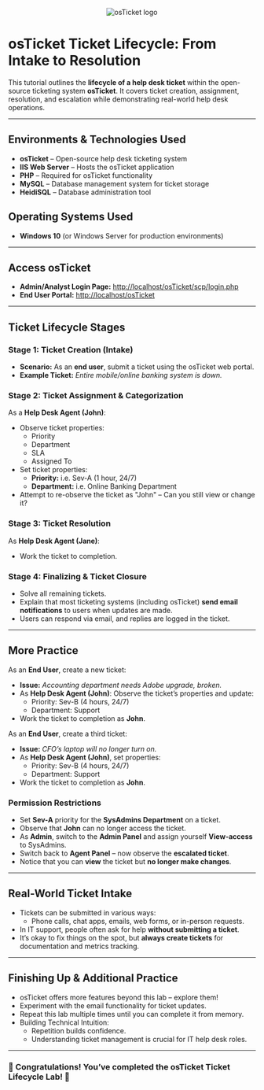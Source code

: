 <p align="center">
<img src="https://i.imgur.com/Clzj7Xs.png" alt="osTicket logo"/>
</p>

# osTicket Ticket Lifecycle: From Intake to Resolution  

This tutorial outlines the **lifecycle of a help desk ticket** within the open-source ticketing system **osTicket**. It covers ticket creation, assignment, resolution, and escalation while demonstrating real-world help desk operations.  

---

## Environments & Technologies Used  
- **osTicket** – Open-source help desk ticketing system  
- **IIS Web Server** – Hosts the osTicket application  
- **PHP** – Required for osTicket functionality  
- **MySQL** – Database management system for ticket storage  
- **HeidiSQL** – Database administration tool  

## Operating Systems Used  
- **Windows 10** (or Windows Server for production environments)  

---

## Access osTicket  

- **Admin/Analyst Login Page:** [http://localhost/osTicket/scp/login.php](http://localhost/osTicket/scp/login.php)  
- **End User Portal:** [http://localhost/osTicket](http://localhost/osTicket)  

---

## Ticket Lifecycle Stages  

### **Stage 1: Ticket Creation (Intake)**  
- **Scenario:** As an **end user**, submit a ticket using the osTicket web portal.  
- **Example Ticket:** *Entire mobile/online banking system is down.*  

### **Stage 2: Ticket Assignment & Categorization**  
As a **Help Desk Agent (John)**:  
- Observe ticket properties:  
  - Priority  
  - Department 
  - SLA  
  - Assigned To  
- Set ticket properties:  
  - **Priority:** i.e. Sev-A (1 hour, 24/7)  
  - **Department:** i.e. Online Banking Department  
- Attempt to re-observe the ticket as "John" – Can you still view or change it?  

### **Stage 3: Ticket Resolution**  
As **Help Desk Agent (Jane)**:  
- Work the ticket to completion.

### **Stage 4: Finalizing & Ticket Closure**  
- Solve all remaining tickets.  
- Explain that most ticketing systems (including osTicket) **send email notifications** to users when updates are made.  
- Users can respond via email, and replies are logged in the ticket.

---

## More Practice  
As an **End User**, create a new ticket:  
- **Issue:** *Accounting department needs Adobe upgrade, broken.*  
- As **Help Desk Agent (John)**: Observe the ticket’s properties and update:  
  - Priority: Sev-B (4 hours, 24/7)  
  - Department: Support    
- Work the ticket to completion as **John**.  

As an **End User**, create a third ticket:  
- **Issue:** *CFO’s laptop will no longer turn on.*  
- As **Help Desk Agent (John)**, set properties:  
  - Priority: Sev-B (4 hours, 24/7)  
  - Department: Support  
- Work the ticket to completion as **John**.  

### **Permission Restrictions**  
- Set **Sev-A** priority for the **SysAdmins Department** on a ticket.  
- Observe that **John** can no longer access the ticket.  
- As **Admin**, switch to the **Admin Panel** and assign yourself **View-access** to SysAdmins.  
- Switch back to **Agent Panel** – now observe the **escalated ticket**.  
- Notice that you can **view** the ticket but **no longer make changes**.   

---

## **Real-World Ticket Intake**  
- Tickets can be submitted in various ways:  
  - Phone calls, chat apps, emails, web forms, or in-person requests.  
- In IT support, people often ask for help **without submitting a ticket**.  
- It’s okay to fix things on the spot, but **always create tickets** for documentation and metrics tracking.  

---

## **Finishing Up & Additional Practice**  
- osTicket offers more features beyond this lab – explore them!  
- Experiment with the email functionality for ticket updates.  
- Repeat this lab multiple times until you can complete it from memory.  
- Building Technical Intuition:  
  - Repetition builds confidence.  
  - Understanding ticket management is crucial for IT help desk roles.  

---

### 🎉 Congratulations! You’ve completed the osTicket Ticket Lifecycle Lab! 🎉 


